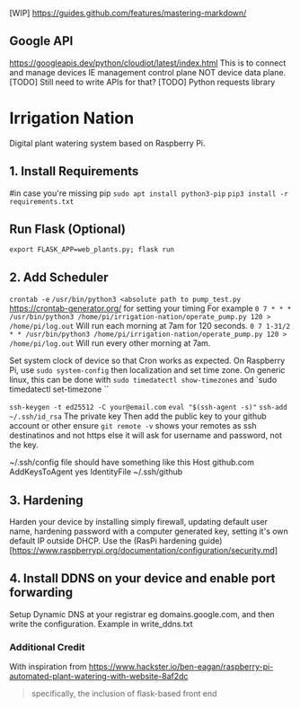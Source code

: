 [WIP] https://guides.github.com/features/mastering-markdown/ 

## Google API
https://googleapis.dev/python/cloudiot/latest/index.html 
This is to connect and manage devices IE management control plane NOT device data plane.
[TODO] Still need to write APIs for that?
[TODO] Python requests library


# Irrigation Nation
Digital plant watering system based on Raspberry Pi.

## 1. Install Requirements
#in case you're missing pip
`sudo apt install python3-pip`
`pip3 install -r requirements.txt`
## Run Flask (Optional)
`export FLASK_APP=web_plants.py; flask run`

## 2. Add Scheduler
`crontab -e`
`/usr/bin/python3 <absolute path to pump_test.py`
https://crontab-generator.org/ for setting your timing
For example
`0 7 * * * /usr/bin/python3 /home/pi/irrigation-nation/operate_pump.py 120 > /home/pi/log.out` Will run each morning at 7am for 120 seconds.
`0 7 1-31/2 * * /usr/bin/python3 /home/pi/irrigation-nation/operate_pump.py 120 > /home/pi/log.out` Will run every other morning at 7am.

Set system clock of device so that Cron works as expected. On Raspberry Pi, use `sudo system-config` then localization and set time zone. On generic linux, this can be done with `sudo timedatectl show-timezones` and `sudo timedatectl set-timezone <TIMEZONE>``


`ssh-keygen -t ed25512 -C your@email.com`
`eval "$(ssh-agent -s)"`
`ssh-add ~/.ssh/id_rsa` The private key
Then add the public key to your github account or other
ensure `git remote -v` shows your remotes as ssh destinatinos and not https else it will ask for username and password, not the key.


~/.ssh/config file should have something like this
Host github.com
        AddKeysToAgent yes
        IdentityFile ~/.ssh/github<private key>

## 3. Hardening
Harden your device by installing simply firewall, updating default user name, hardening password with a computer generated key, setting it's own default IP outside DHCP. Use the (RasPi hardening guide)[https://www.raspberrypi.org/documentation/configuration/security.md]

## 4. Install DDNS on your device and enable port forwarding
Setup Dynamic DNS at your registrar eg domains.google.com, and then write the configuration. Example in write_ddns.txt

### Additional Credit
With inspiration from https://www.hackster.io/ben-eagan/raspberry-pi-automated-plant-watering-with-website-8af2dc
> specifically, the inclusion of flask-based front end
